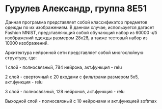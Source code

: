 # Гурулев Александр, группа 8Е51

Данная программа представляет собой классификатор предметов одежды по их изображениям. В данном случае, используется датасет Fashion MNIST, представляющий собой обучающий набор из 60000 ч/б изображений одежды размером 28x28, а также тестовый набор из 10000 изображений.

Архитектура нейронной сети представляет собой многослойную структуру, где:

1 слой - полносвязный, 784 нейрона, акт.функция - relu

2 слой - сверточный с 20 входами с фильтрами размером 5x5, акт.функция - relu

3 слой - полносвязный, 128 нейронов, акт.функция - relu

Выходной слой - полносвязный с 10 нейронами и акт.функцией softmax

